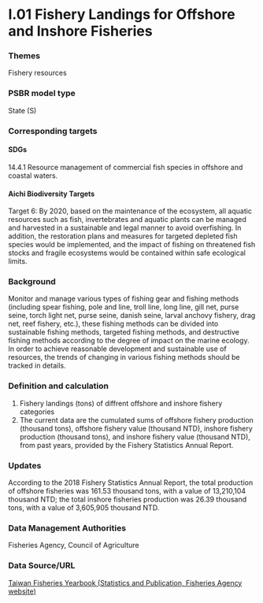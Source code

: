 # I.01 Fishery Landings for Offshore and Inshore Fisheries

<script type="text/javascript" src="http://cdn.mathjax.org/mathjax/latest/MathJax.js?config=TeX-AMS-MML_HTMLorMML"></script>

### Themes
Fishery resources
### PSBR model type
State (S)
### Corresponding targets
#### SDGs
14.4.1 Resource management of commercial fish species in offshore and coastal waters.
#### Aichi Biodiversity Targets
Target 6: By 2020, based on the maintenance of the ecosystem, all aquatic resources such as fish, invertebrates and aquatic plants can be managed and harvested in a sustainable and legal manner to avoid overfishing. In addition, the restoration plans and measures for targeted depleted fish species would be implemented, and the impact of fishing on threatened fish stocks and fragile ecosystems would be contained within safe ecological limits.
### Background
Monitor and manage various types of fishing gear and fishing methods (including spear fishing, pole and line, troll line, long line, gill net, purse seine, torch light net, purse seine, danish seine, larval anchovy fishery, drag net, reef fishery, etc.), these fishing methods can be divided into sustainable fishing methods, targeted fishing methods, and destructive fishing methods according to the degree of impact on the marine ecology. In order to achieve reasonable development and sustainable use of resources, the trends of changing in various fishing methods should be tracked in details.
### Definition and calculation
1. Fishery landings (tons) of diffrent offshore and inshore fishery categories
2. The current data are the cumulated sums of offshore fishery production (thousand tons), offshore fishery value (thousand NTD), inshore fishery production (thousand tons), and inshore fishery value (thousand NTD), from past years, provided by the Fishery Statistics Annual Report.
### Updates
According to the 2018 Fishery Statistics Annual Report, the total production of offshore fisheries was 161.53 thousand tons, with a value of 13,210,104 thousand NTD; the total inshore fisheries production was 26.39 thousand tons, with a value of 3,605,905 thousand NTD.
### Data Management Authorities
Fisheries Agency, Council of Agriculture
### Data Source/URL
[Taiwan Fisheries Yearbook (Statistics and Publication, Fisheries Agency website)](https://www.fa.gov.tw/cht/PublicationsFishYear/index.aspx)
